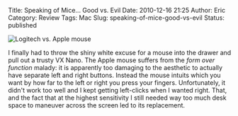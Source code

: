 Title: Speaking of Mice... Good vs. Evil
Date: 2010-12-16 21:25
Author: Eric
Category: Review
Tags: Mac
Slug: speaking-of-mice-good-vs-evil
Status: published

![Logitech vs. Apple mouse]({static}/images/mice.jpg "Good vs. Evil")

I finally had to throw the shiny white excuse for a mouse into the
drawer and pull out a trusty VX Nano. The Apple mouse suffers from the
*form over function* malady: it is apparently too damaging to the
aesthetic to actually have separate left and right buttons. Instead the
mouse intuits which you want by how far to the left or right you press
your fingers. Unfortunately, it didn't work too well and I kept getting
left-clicks when I wanted right. That, and the fact that at the highest
sensitivity I still needed way too much desk space to maneuver across
the screen led to its replacement.
